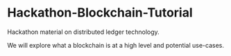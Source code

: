 # Hackathon-Blockchain-Tutorial
Hackathon material on distributed ledger technology.



We will explore what a blockchain is at a high level and potential use-cases.

